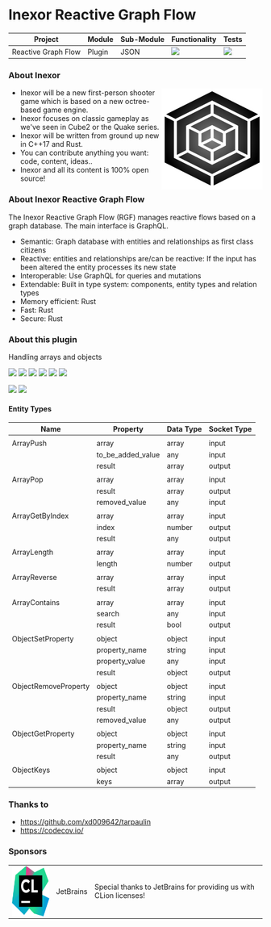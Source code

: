 # Inexor Reactive Graph Flow

| Project             | Module | Sub-Module | Functionality                                                        | Tests                                                                                                                                                  |
|---------------------|--------|------------|----------------------------------------------------------------------|--------------------------------------------------------------------------------------------------------------------------------------------------------|
| Reactive Graph Flow | Plugin | JSON       | <img src="https://img.shields.io/badge/state-completed-brightgreen"> | [<img src="https://img.shields.io/codecov/c/github/aschaeffer/inexor-rgf-plugin-json">](https://app.codecov.io/gh/aschaeffer/inexor-rgf-plugin-json)   |

### About Inexor

<a href="https://inexor.org/">
<img align="right" width="200" height="200" src="https://raw.githubusercontent.com/aschaeffer/inexor-rgf-plugin-json/main/docs/images/inexor_2.png">
</a>

* Inexor will be a new first-person shooter game which is based on a new octree-based game engine.
* Inexor focuses on classic gameplay as we've seen in Cube2 or the Quake series.
* Inexor will be written from ground up new in C++17 and Rust.
* You can contribute anything you want: code, content, ideas..
* Inexor and all its content is 100% open source!

### About Inexor Reactive Graph Flow

The Inexor Reactive Graph Flow (RGF) manages reactive flows based on a graph database. The main interface is GraphQL.

* Semantic: Graph database with entities and relationships as first class citizens
* Reactive: entities and relationships are/can be reactive: If the input has been altered the entity processes its new state
* Interoperable: Use GraphQL for queries and mutations
* Extendable: Built in type system: components, entity types and relation types
* Memory efficient: Rust
* Fast: Rust
* Secure: Rust

### About this plugin

Handling arrays and objects

[<img src="https://img.shields.io/badge/Language-Rust-brightgreen">](https://www.rust-lang.org/)
[<img src="https://img.shields.io/badge/Platforms-Linux%20%26%20Windows-brightgreen">]()
[<img src="https://img.shields.io/github/workflow/status/aschaeffer/inexor-rgf-plugin-json/Rust">](https://github.com/aschaeffer/inexor-rgf-plugin-json/actions?query=workflow%3ARust)
[<img src="https://img.shields.io/github/last-commit/aschaeffer/inexor-rgf-plugin-json">]()
[<img src="https://img.shields.io/github/languages/code-size/aschaeffer/inexor-rgf-plugin-json">]()
[<img src="https://img.shields.io/codecov/c/github/aschaeffer/inexor-rgf-plugin-json">](https://app.codecov.io/gh/aschaeffer/inexor-rgf-plugin-json)

[<img src="https://img.shields.io/github/license/aschaeffer/inexor-rgf-plugin-json">](https://github.com/aschaeffer/inexor-rgf-plugin-json/blob/main/LICENSE)
[<img src="https://img.shields.io/discord/698219248954376256?logo=discord">](https://discord.com/invite/acUW8k7)

#### Entity Types

| Name                 | Property          | Data Type | Socket Type |
|----------------------|-------------------|-----------|-------------|
|                      |
| ArrayPush            | array             | array     | input       |
|                      | to_be_added_value | any       | input       |
|                      | result            | array     | output      |
|                      |
| ArrayPop             | array             | array     | input       |
|                      | result            | array     | output      |
|                      | removed_value     | any       | input       |
|                      |
| ArrayGetByIndex      | array             | array     | input       |
|                      | index             | number    | output      |
|                      | result            | any       | output      |
|                      |
| ArrayLength          | array             | array     | input       |
|                      | length            | number    | output      |
|                      |
| ArrayReverse         | array             | array     | input       |
|                      | result            | array     | output      |
|                      |
| ArrayContains        | array             | array     | input       |
|                      | search            | any       | input       |
|                      | result            | bool      | output      |
|                      |
| ObjectSetProperty    | object            | object    | input       |
|                      | property_name     | string    | input       |
|                      | property_value    | any       | input       |
|                      | result            | object    | output      |
|                      |
| ObjectRemoveProperty | object            | object    | input       |
|                      | property_name     | string    | input       |
|                      | result            | object    | output      |
|                      | removed_value     | any       | output      |
|                      |
| ObjectGetProperty    | object            | object    | input       |
|                      | property_name     | string    | input       |
|                      | result            | any       | output      |
|                      |
| ObjectKeys           | object            | object    | input       |
|                      | keys              | array     | output      |

### Thanks to

* https://github.com/xd009642/tarpaulin
* https://codecov.io/

### Sponsors

|                                                                                                                                                                                                                               |           |                                                                   |
|-------------------------------------------------------------------------------------------------------------------------------------------------------------------------------------------------------------------------------|-----------|-------------------------------------------------------------------|
| <a href="https://www.jetbrains.com/?from=github.com/inexorgame"><img align="right" width="100" height="100" src="https://raw.githubusercontent.com/aschaeffer/inexor-rgf-plugin-logical/main/docs/images/icon_CLion.svg"></a> | JetBrains | Special thanks to JetBrains for providing us with CLion licenses! |
